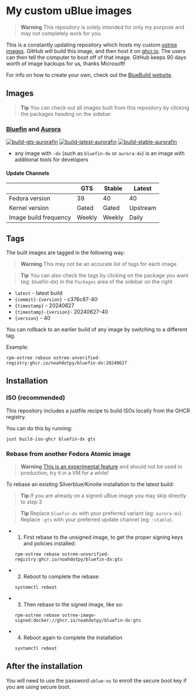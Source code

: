# My custom uBlue images

> **Warning** This repository is solely intended for only my purpose and may not completely work for you.

This is a constantly updating repository which hosts my custom [ostree images](https://fedoraproject.org/wiki/Changes/OstreeNativeContainerStable).
GitHub will build this image, and then host it on [ghcr.io](https://github.com/features/packages).
The users can then tell the computer to boot off of that image.
GitHub keeps 90 days worth of image backups for us, thanks Microsoft!

For info on how to create your own, check out the [BlueBuild website](https://blue-build.org).

## Images

> **Tip** You can check out all images built from this repository by clicking the packages heading on the sidebar

### [Bluefin](https://projectbluefin.io) and [Aurora](https://getaurora.dev)

[![build-gts-aurorafin](https://github.com/noahdotpy/myublue/actions/workflows/build-gts-aurorafin.yml/badge.svg)](https://github.com/noahdotpy/myublue/actions/workflows/build-gts-aurorafin.yml)
[![build-latest-aurorafin](https://github.com/noahdotpy/myublue/actions/workflows/build-latest-aurorafin.yml/badge.svg)](https://github.com/noahdotpy/myublue/actions/workflows/build-latest-aurorafin.yml)
[![build-stable-aurorafin](https://github.com/noahdotpy/myublue/actions/workflows/build-stable-aurorafin.yml/badge.svg)](https://github.com/noahdotpy/myublue/actions/workflows/build-stable-aurorafin.yml)

- any image with `-dx` (such as `bluefin-dx` or `aurora-dx`) is an image with additional tools for developers

#### Update Channels

|                       | GTS    | Stable | Latest   |
| --------------------- | ------ | ------ | -------- |
| Fedora version        | 39     | 40     | 40       |
| Kernel version        | Gated  | Gated  | Upstream |
| Image build frequency | Weekly | Weekly | Daily    |

## Tags

The built images are tagged in the following way:

> **Warning**
> This may not be an accurate list of tags for each image

> **Tip** You can also check the tags by clicking on the package you want (eg: bluefin-dx) in the `Packages` area of the sidebar on the right

- `latest` - latest build
- `{commit}-{version}` - c376c87-40
- `{timestamp}` - 20240627
- `{timestamp}-{version}`- 20240627-40
- `{version}` - 40

You can rollback to an earlier build of any image by switching to a different tag.

Example:
```
rpm-ostree rebase ostree-unverified-registry:ghcr.io/noahdotpy/bluefin-dx:20240627
```

## Installation

### ISO (recommended)

This repository includes a justfile recipe to build ISOs locally from the GHCR registry.

You can do this by running:
```
just build-iso-ghcr bluefin-dx gts
```

### Rebase from another Fedora Atomic image

> **Warning** [This is an experimental feature](https://www.fedoraproject.org/wiki/Changes/OstreeNativeContainerStable) and should not be used in production, try it in a VM for a while!

To rebase an existing Silverblue/Kinoite installation to the latest build:

> **Tip**
> If you are already on a signed uBlue image you may skip directly to step 3

> **Tip**
> Replace `bluefin-dx` with your preferred variant (eg: `aurora-dx`).
> Replace `:gts` with your preferred update channel (eg: `:stable`).

- 1. First rebase to the unsigned image, to get the proper signing keys and policies installed:
  ```
  rpm-ostree rebase ostree-unverified-registry:ghcr.io/noahdotpy/bluefin-dx:gts
  ```
- 2. Reboot to complete the rebase:
  ```
  systemctl reboot
  ```
- 3. Then rebase to the signed image, like so:
  ```
  rpm-ostree rebase ostree-image-signed:docker://ghcr.io/noahdotpy/bluefin-dx:gts
  ```
- 4. Reboot again to complete the installation
  ```
  systemctl reboot
  ```

## After the installation

You will need to use the password `ublue-os` to enroll the secure boot key if you are using secure boot.

